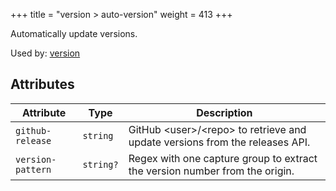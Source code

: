 +++
title = "version > auto-version"
weight = 413
+++

Automatically update versions.

Used by: [version](../version#blocks)


## Attributes

| Attribute | Type | Description |
|-----------|------|-------------|
| `github-release` | `string` | GitHub &lt;user&gt;/&lt;repo&gt; to retrieve and update versions from the releases API. |
| `version-pattern` | `string?` | Regex with one capture group to extract the version number from the origin. |
